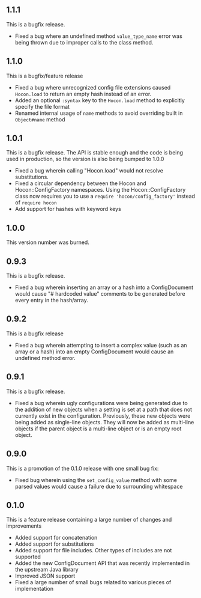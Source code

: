 ## 1.1.1
This is a bugfix release.

* Fixed a bug where an undefined method `value_type_name` error was being thrown due to
  improper calls to the class method. 

## 1.1.0
This is a bugfix/feature release

* Fixed a bug where unrecognized config file extensions caused `Hocon.load` to return an empty
  hash instead of an error.
* Added an optional `:syntax` key to the `Hocon.load` method to explicitly specify the file format
* Renamed internal usage of `name` methods to avoid overriding built in `Object#name` method

## 1.0.1

This is a bugfix release.
The API is stable enough and the code is being used in production, so the version is also being bumped to 1.0.0

* Fixed a bug wherein calling "Hocon.load" would not
  resolve substitutions.
* Fixed a circular dependency between the Hocon and Hocon::ConfigFactory
  namespaces. Using the Hocon::ConfigFactory class now requires you to
  use a `require 'hocon/config_factory'` instead of `require hocon`
* Add support for hashes with keyword keys

## 1.0.0

This version number was burned.

## 0.9.3

This is a bugfix release.

* Fixed a bug wherein inserting an array or a hash into a ConfigDocument would cause
  "# hardcoded value" comments to be generated before every entry in the hash/array.

## 0.9.2

This is a bugfix release

* Fixed a bug wherein attempting to insert a complex value (such as an array or a hash) into an empty
  ConfigDocument would cause an undefined method error.

## 0.9.1

This is a bugfix release.
* Fixed a bug wherein ugly configurations were being generated due to the addition of new objects when a setting
  is set at a path that does not currently exist in the configuration. Previously, these new objects were being
  added as single-line objects. They will now be added as multi-line objects if the parent object is a multi-line
  object or is an empty root object.

## 0.9.0

This is a promotion of the 0.1.0 release with one small bug fix:
* Fixed bug wherein using the `set_config_value` method with some parsed values would cause a failure due to surrounding whitespace

## 0.1.0

This is a feature release containing a large number of changes and improvements

* Added support for concatenation
* Added support for substitutions
* Added support for file includes. Other types of includes are not supported
* Added the new ConfigDocument API that was recently implemented in the upstream Java library
* Improved JSON support
* Fixed a large number of small bugs related to various pieces of implementation
